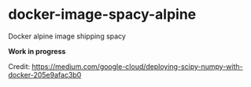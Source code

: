 # docker-image-spacy-alpine
Docker alpine image shipping spacy

**Work in progress** 

Credit: https://medium.com/google-cloud/deploying-scipy-numpy-with-docker-205e9afac3b0 
